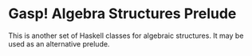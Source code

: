 # Gasp! Algebra Structures Prelude

This is another set of Haskell classes for algebraic structures.
It may be used as an alternative prelude.
